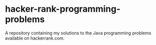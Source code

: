 # hacker-rank-programming-problems
A repository containing my solutions to the Java programming problems available on hackerrank.com.
